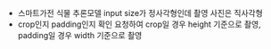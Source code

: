 - 스마트가전 식물 추론모델 input size가 정사각형인데 촬영 사진은 직사각형
- crop인지 padding인지 확인 요청하여 crop일 경우 height 기준으로 촬영, padding일 경우 width 기준으로 촬영